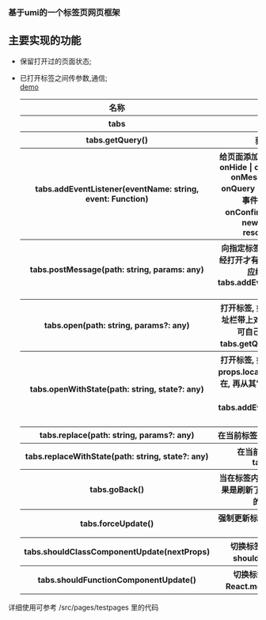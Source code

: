 ### 基于umi的一个标签页网页框架
## 主要实现的功能
* 保留打开过的页面状态;
* 已打开标签之间传参数,通信;  
[demo](https://tab.hi515.cn/)  

   <table>
        <tr>
            <th>名称</th>
            <th>说明</th>
        </tr>
        <tr>
            <th>tabs</th>
            <th>整个标签对象</th>
        </tr>
        <tr>
            <th>tabs.getQuery()</th>
            <th>获取当前地址栏参数</th>
        </tr>
        <tr>
            <th>tabs.addEventListener(eventName: string, event: Function)</th>
            <th>给页面添加事件,eventName, onShow | onHide | onClose | onConfirmClose | onMessage | onRouteChange | onQuery | onRefresh(暂未实现), 所有事件在初次打开时不会执行, onConfirmClose 必须返回Promise, new Promise((resolve) => resolve(result: boolean))</th>
            <th></th>
        </tr>
        <tr>
            <th>tabs.postMessage(path: string, params: any)</th>
            <th>向指定标签发送消息, 只有当目标标签已经打开才有用, 不会切换标签, 对应标签页应绑定onMessage事件, tabs.addEventListener("onMessage", this.onMessage)</th>
        </tr>
        <tr>
            <th>tabs.open(path: string, params?: any)</th>
            <th>打开标签, 如果带有params参数, 会在地址栏带上对应参数如 homepage?id=4, 可自己写方法获取地址, 也可用tabs.getQuery()获取当前地址栏目参数</th>
        </tr>
        <tr>
            <th>tabs.openWithState(path: string, state?: any)</th>
            <th>打开标签, 如果带有params参数, 可通过props.location.state获取, 当标签已经存在, 再从其它标签通过openWithState跳转过来时, 需配合 tabs.addEventListener 绑定事件去重新获取</th>
        </tr>
        <tr>
            <th>tabs.replace(path: string, params?: any)</th>
            <th>在当前标签内打开页面, 其它同tabs.open</th>
        </tr>
        <tr>
            <th>tabs.replaceWithState(path: string, state?: any)</th>
            <th>在当前标签内打开页面, 其它同tabs.openWithState</th>
        </tr>
        <tr>
            <th>tabs.goBack()</th>
            <th>当在标签内打开时, 返回上一级页面, 但如果是刷新了当前页面, 是没有上一级页面的, 会去找它的父页面</th>
        </tr>
        <tr>
            <th>tabs.forceUpdate()</th>
            <th>强制更新标签状态(不是更新所有页面), 有时候会有用...</th>
        </tr>
        <tr>
            <th>tabs.shouldClassComponentUpdate(nextProps)</th>
            <th>切换标签禁止更新Class组件, 配合shouldComponentUpdate使用</th>
        </tr>
        <tr>
            <th>tabs.shouldFunctionComponentUpdate()</th>
            <th>切换标签时不更新函数组件, 配合React.memo(), 作为第二个参数传入</th>
        </tr>
    </table>

详细使用可参考 /src/pages/testpages 里的代码
